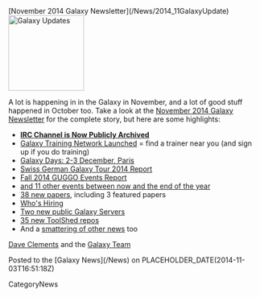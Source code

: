 <div class='newsItemHeader'>[November 2014 Galaxy Newsletter](/News/2014_11GalaxyUpdate)</div>

<div class='right'>
<a href='/GalaxyUpdates/2014_11'><img src='/Images/Logos/GalaxyUpdate200.png' alt='Galaxy Updates' width=150 /></a>
</div>

A lot is happening in in the Galaxy in November, and a lot of good stuff happened in October too.  Take a look at the [November 2014 Galaxy Newsletter](/GalaxyUpdates/2014_11) for the complete story, but here are some highlights:

* **[IRC Channel is Now Publicly Archived](/GalaxyUpdates/2014_11#irc-channel-is-now-publicly-archived)**
* [Galaxy Training Network Launched](/GalaxyUpdates/2014_11#galaxy-training-network) = find a trainer near you (and sign up if you do training)
* [Galaxy Days: 2-3 December, Paris](/GalaxyUpdates/2014_11#galaxy-days-2-3-december-paris)
* [Swiss German Galaxy Tour 2014 Report](/GalaxyUpdates/2014_11#swiss-german-galaxy-tour-2014-report)
* [Fall 2014 GUGGO Events Report](/GalaxyUpdates/2014_11#fall-2014-guggo-events-report)
* [and 11 other events between now and the end of the year](/GalaxyUpdates/2014_11#other-events)
* [38 new papers](/GalaxyUpdates/2014_11#new-papers), including 3 featured papers
* [Who's Hiring](/GalaxyUpdates/2014_11#whos-hiring)
* [Two new public Galaxy Servers](/GalaxyUpdates/2014_11#new-public-servers)
* [35 new ToolShed repos](/GalaxyUpdates/2014_11#toolshed-contributions)
* And a [smattering of other news](/GalaxyUpdates/2014_11#other-news) too

[Dave Clements](/DaveClements) and the [Galaxy Team](/GalaxyTeam)

<div class='newsItemFooter'>Posted to the [Galaxy News](/News) on PLACEHOLDER_DATE(2014-11-03T16:51:18Z) </div>

CategoryNews
